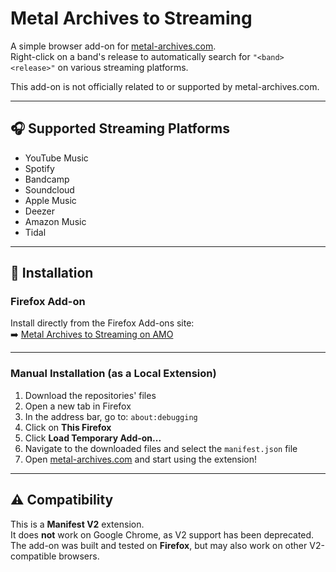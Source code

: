 # Metal Archives to Streaming

A simple browser add-on for [metal-archives.com](https://www.metal-archives.com/).  
Right-click on a band's release to automatically search for `"<band> <release>"` on various streaming platforms.

This add-on is not officially related to or supported by metal-archives.com.

---

## 🎧 Supported Streaming Platforms

- YouTube Music  
- Spotify  
- Bandcamp
- Soundcloud
- Apple Music
- Deezer
- Amazon Music
- Tidal

---

## 🔧 Installation

### Firefox Add-on

Install directly from the Firefox Add-ons site:  
➡️ [Metal Archives to Streaming on AMO](https://addons.mozilla.org/en-US/firefox/addon/metal-archives-to-streaming/)

---

### Manual Installation (as a Local Extension)

1. Download the repositories' files
2. Open a new tab in Firefox  
3. In the address bar, go to: `about:debugging`  
4. Click on **This Firefox**  
5. Click **Load Temporary Add-on...**  
6. Navigate to the downloaded files and select the `manifest.json` file  
7. Open [metal-archives.com](https://www.metal-archives.com/) and start using the extension!

---

## ⚠️ Compatibility

This is a **Manifest V2** extension.  
It does **not** work on Google Chrome, as V2 support has been deprecated.  
The add-on was built and tested on **Firefox**, but may also work on other V2-compatible browsers.
